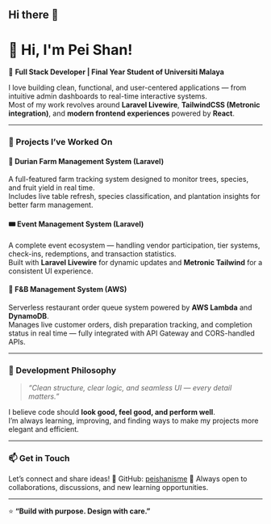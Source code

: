 ## Hi there 👋

# 👋 Hi, I'm Pei Shan!

🚀 **Full Stack Developer | Final Year Student of Universiti Malaya**

I love building clean, functional, and user-centered applications — from intuitive admin dashboards to real-time interactive systems.  
Most of my work revolves around **Laravel Livewire**, **TailwindCSS (Metronic integration)**, and **modern frontend experiences** powered by **React**.

---

### 🧩 Projects I’ve Worked On

#### 🌳 **Durian Farm Management System (Laravel)**
A full-featured farm tracking system designed to monitor trees, species, and fruit yield in real time.  
Includes live table refresh, species classification, and plantation insights for better farm management.

#### 🎟️ **Event Management System (Laravel)**
A complete event ecosystem — handling vendor participation, tier systems, check-ins, redemptions, and transaction statistics.  
Built with **Laravel Livewire** for dynamic updates and **Metronic Tailwind** for a consistent UI experience.

#### 🍔 **F&B Management System (AWS)**
Serverless restaurant order queue system powered by **AWS Lambda** and **DynamoDB**.  
Manages live customer orders, dish preparation tracking, and completion status in real time — fully integrated with API Gateway and CORS-handled APIs.

---
### 🎯 Development Philosophy

> *“Clean structure, clear logic, and seamless UI — every detail matters.”*

I believe code should **look good, feel good, and perform well**.  
I’m always learning, improving, and finding ways to make my projects more elegant and efficient.

---

### 📫 Get in Touch
Let’s connect and share ideas!
🔗 GitHub: [peishanisme](https://github.com/peishanisme)
💬 Always open to collaborations, discussions, and new learning opportunities.


---

⭐ **“Build with purpose. Design with care.”**
